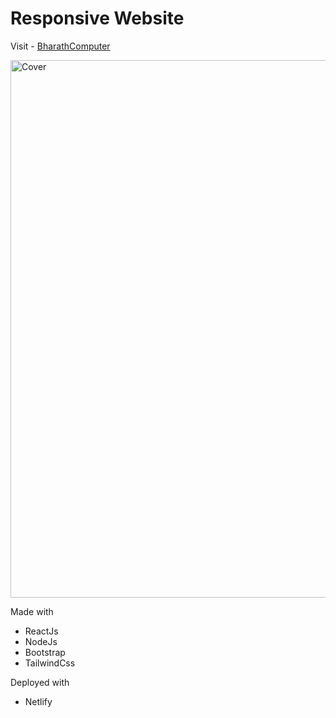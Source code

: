 # Responsive Website

Visit - [BharathComputer](https://bharathcomputer.netlify.app)

<img width="860" alt="Cover" src="https://user-images.githubusercontent.com/88837161/181501536-8cb67163-bfb5-4aa6-ae35-c928672621bf.png">

Made with 

- ReactJs
- NodeJs
- Bootstrap
- TailwindCss

Deployed with

- Netlify
